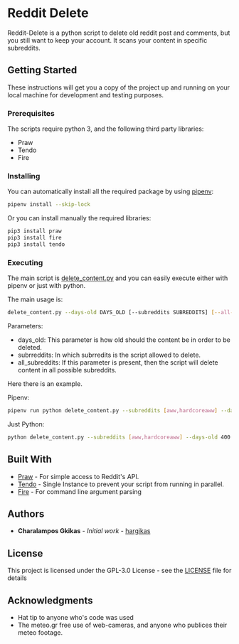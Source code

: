 # Reddit Delete

Reddit-Delete is a python script to delete old reddit post and comments, but you still want to keep your account.
It scans your content in specific subreddits.

## Getting Started

These instructions will get you a copy of the project up and running on your local machine for development and testing purposes.

### Prerequisites

The scripts require python 3, and the following third party libraries:

* Praw
* Tendo
* Fire

### Installing

You can automatically install all the required package by using [pipenv](http://pipenv.readthedocs.io/en/latest/):

```bash
pipenv install --skip-lock
```

Or you can install manually the required libraries:

```bash
pip3 install praw
pip3 install fire
pip3 install tendo
```

### Executing

The main script is [delete_content.py](delete_content.py) and you can easily execute either with pipenv or just with python.

The main usage is:
```bash
delete_content.py --days-old DAYS_OLD [--subreddits SUBREDDITS] [--all-subreddits]
```

Parameters:

* days_old: This parameter is how old should the content be in order to be deleted.
* subrreddits: In which subrredits is the script allowed to delete.
* all_subreddits: If this parameter is present, then the script will delete content in all possible subreddits.

Here there is an example.

Pipenv:

```bash
pipenv run python delete_content.py --subreddits [aww,hardcoreaww] --days-old 400
```

Just Python:

```bash
python delete_content.py --subreddits [aww,hardcoreaww] --days-old 400
```

## Built With

* [Praw](https://github.com/praw-dev/praw/) - For simple access to Reddit's API.
* [Tendo](https://github.com/pycontribs/tendo) - Single Instance to prevent your script from running in parallel.
* [Fire](https://github.com/google/python-fire) - For command line argument parsing

## Authors

* **Charalampos Gkikas** - *Initial work* - [hargikas](https://github.com/hargikas)

## License

This project is licensed under the GPL-3.0 License - see the [LICENSE](LICENSE) file for details

## Acknowledgments

* Hat tip to anyone who's code was used
* The meteo.gr free use of web-cameras, and anyone who publices their meteo footage.